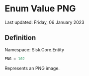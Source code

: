# Enum Value PNG
Last updated: Friday, 06 January 2023

## Definition
Namespace: Sisk.Core.Entity

```csharp
PNG = 102
```

Represents an PNG image.

